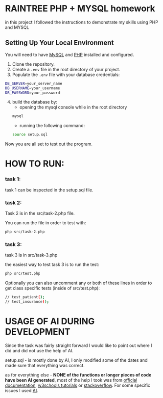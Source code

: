 # RAINTREE PHP + MYSQL homework

in this project I followed the instructions to demonstrate my skills using PHP and MYSQL

## Setting Up Your Local Environment

You will need to have [MySQL](https://dev.mysql.com/doc/mysql-getting-started/en/) and [PHP](https://www.php.net/manual/en/install.php) installed and configured.

1. Clone the repository.
2. Create a `.env` file in the root directory of your project.
3. Populate the `.env` file with your database credentials:
```bash
DB_SERVER=your_server_name
DB_USERNAME=your_username
DB_PASSWORD=your_password
```
4. build the database by:
    * opening the mysql console while in the root directory
    ```bash
    mysql
    ```
    * running the following command:
    ```bash
    source setup.sql 
    ```
Now you are all set to test out the program.

 # HOW TO RUN:


### task 1:

task 1 can be inspected in the setup.sql file.

### task 2:

Task 2 is in the src/task-2.php file.

You can run the file in order to test with:
```bash
php src/task-2.php
```

### task 3:

task 3 is in src/task-3.php

the easiest way to test task 3 is to run the test:
```bash
php src/test.php
```

Optionally you can also uncomment any or both of these lines in order to get class specific tests (inside of src/test.php):
```bash
// test_patient();
// test_insurance();
```


# USAGE OF AI DURING DEVELOPMENT

Since the task was fairly straight forward I would like to point out where I did and did not use the help of AI.

setup.sql - is mostly done by AI, I only modified some of the dates and made sure that everything was correct.

as for everything else - **NONE of the functions or longer pieces of code have been AI generated**, most of the help I took was from [official documentation](https://www.php.net/manual/en/), [w3schools tutorials](https://www.w3schools.com/php/default.asp) or [stackoverflow](https://stackoverflow.com/).
For some specific issues I used [AI](https://www.phind.com/).